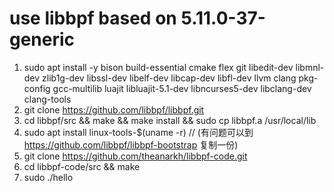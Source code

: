 # use libbpf based on 5.11.0-37-generic
1. sudo apt install -y bison build-essential cmake flex git libedit-dev libmnl-dev zlib1g-dev libssl-dev libelf-dev libcap-dev libfl-dev llvm clang pkg-config gcc-multilib luajit libluajit-5.1-dev libncurses5-dev libclang-dev clang-tools
2. git clone https://github.com/libbpf/libbpf.git
3. cd libbpf/src && make && make install && sudo cp libbpf.a /usr/local/lib
4. sudo apt install linux-tools-$(uname -r) // (有问题可以到 https://github.com/libbpf/libbpf-bootstrap 复制一份)
5. git clone https://github.com/theanarkh/libbpf-code.git
6. cd libbpf-code/src && make
7. sudo ./hello

